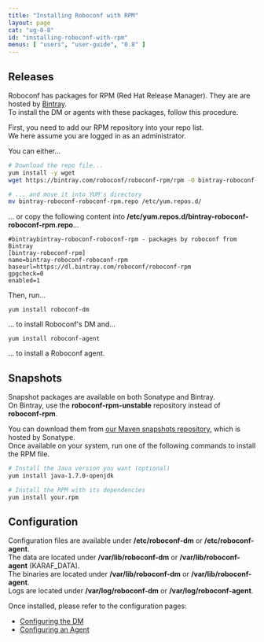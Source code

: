 ```yaml
---
title: "Installing Roboconf with RPM"
layout: page
cat: "ug-0-8"
id: "installing-roboconf-with-rpm"
menus: [ "users", "user-guide", "0.8" ]
---
```


## Releases

Roboconf has packages for RPM (Red Hat Release Manager). They are are hosted by [Bintray](https://bintray.com/roboconf/roboconf-rpm).  
To install the DM or agents with these packages, follow this procedure.

First, you need to add our RPM repository into your repo list.  
We here assume you are logged in as an administrator.

You can either...

```bash
# Download the repo file...
yum install -y wget
wget https://bintray.com/roboconf/roboconf-rpm/rpm -O bintray-roboconf-roboconf-rpm.repo

# ... and move it into YUM's directory
mv bintray-roboconf-roboconf-rpm.repo /etc/yum.repos.d/
```

... or copy the following content into **/etc/yum.repos.d/bintray-roboconf-roboconf-rpm.repo**...

```properties
#bintraybintray-roboconf-roboconf-rpm - packages by roboconf from Bintray
[bintray-roboconf-rpm]
name=bintray-roboconf-roboconf-rpm
baseurl=https://dl.bintray.com/roboconf/roboconf-rpm
gpgcheck=0
enabled=1
```

Then, run...

```
yum install roboconf-dm
```

... to install Roboconf's DM and...

```
yum install roboconf-agent
```

... to install a Roboconf agent.


## Snapshots

Snapshot packages are available on both Sonatype and Bintray.  
On Bintray, use the **roboconf-rpm-unstable** repository instead of **roboconf-rpm**.
 
You can download them from 
[our Maven snapshots repository](https://oss.sonatype.org/content/repositories/snapshots/net/roboconf/),
which is hosted by Sonatype.  
Once available on your system, run one of the following commands to install the RPM file.

```bash
# Install the Java version you want (optional)
yum install java-1.7.0-openjdk

# Install the RPM with its dependencies
yum install your.rpm
```


## Configuration

Configuration files are available under **/etc/roboconf-dm** or **/etc/roboconf-agent**.  
The data are located under **/var/lib/roboconf-dm** or **/var/lib/roboconf-agent** (KARAF\_DATA).  
The binaries are located under **/var/lib/roboconf-dm** or **/var/lib/roboconf-agent**.  
Logs are located under **/var/log/roboconf-dm** or **/var/log/roboconf-agent**.

Once installed, please refer to the configuration pages:

* [Configuring the DM](configuring-the-deployment-manager.html)
* [Configuring an Agent](configuring-an-agent.html)

